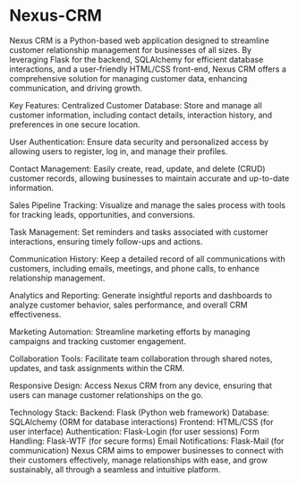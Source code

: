   # Nexus-CRM
  Nexus CRM is a Python-based web application designed to streamline customer relationship management for businesses of all sizes. By leveraging Flask for the backend, SQLAlchemy for efficient database interactions, and a user-friendly HTML/CSS front-end, Nexus CRM offers a comprehensive solution for managing customer data, enhancing communication, and driving growth.

Key Features:
Centralized Customer Database: Store and manage all customer information, including contact details, interaction history, and preferences in one secure location.

User Authentication: Ensure data security and personalized access by allowing users to register, log in, and manage their profiles.

Contact Management: Easily create, read, update, and delete (CRUD) customer records, allowing businesses to maintain accurate and up-to-date information.

Sales Pipeline Tracking: Visualize and manage the sales process with tools for tracking leads, opportunities, and conversions.

Task Management: Set reminders and tasks associated with customer interactions, ensuring timely follow-ups and actions.

Communication History: Keep a detailed record of all communications with customers, including emails, meetings, and phone calls, to enhance relationship management.

Analytics and Reporting: Generate insightful reports and dashboards to analyze customer behavior, sales performance, and overall CRM effectiveness.

Marketing Automation: Streamline marketing efforts by managing campaigns and tracking customer engagement.

Collaboration Tools: Facilitate team collaboration through shared notes, updates, and task assignments within the CRM.

Responsive Design: Access Nexus CRM from any device, ensuring that users can manage customer relationships on the go.

Technology Stack:
Backend: Flask (Python web framework)
Database: SQLAlchemy (ORM for database interactions)
Frontend: HTML/CSS (for user interface)
Authentication: Flask-Login (for user sessions)
Form Handling: Flask-WTF (for secure forms)
Email Notifications: Flask-Mail (for communication)
Nexus CRM aims to empower businesses to connect with their customers effectively, manage relationships with ease, and grow sustainably, all through a seamless and intuitive platform.
